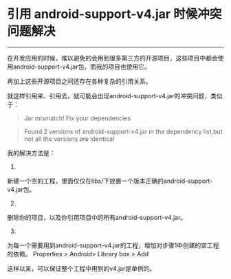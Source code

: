 # 引用 android-support-v4.jar 时候冲突问题解决

------

在开发应用的时候，难以避免的会用到很多第三方的开源项目，这些项目中都会使用android-support-v4.jar包，而我的项目也使用它。

再加上这些开源项目之间还存在各种复杂的引用关系。

就这样引用来、引用去，就可能会出现android-support-v4.jar的冲突问题，类似于：

> Jar mismatch! Fix your dependencies

> Found 2 versions of android-support-v4.jar in the dependency list,but not all the versions are identical 

我的解决方法是：

1. 
新建一个空的工程，里面仅仅在libs/下放置一个版本正确的android-support-v4.jar包。

2. 
删除你的项目，以及你引用项目中的所有android-support-v4.jar。

3. 
为每一个需要用到android-support-v4.jar的工程，增加对步骤1中创建的空工程的依赖。
Properties > Android> Library box > Add

这样以来，可以保证整个工程中用到的v4.jar是单例的。





